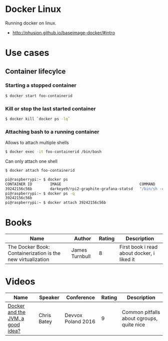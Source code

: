 Docker Linux
============

Running docker on linux.

* http://phusion.github.io/baseimage-docker/#intro

# Use cases

## Container lifecylce

### Starting a stopped container

```bash
$ docker start foo-containerid
```

### Kill or stop the last started container

```bash
$ docker kill `docker ps -lq`
```

### Attaching bash to a running container

Allows to attach multiple shells

```bash
$ docker exec -it foo-containerid /bin/bash
```

Can only attach one shell

```bash
$ docker attach foo-containerid
```

```bash
pi@raspberrypi:~ $ docker ps
CONTAINER ID        IMAGE                                   COMMAND                  CREATED             STATUS              PORTS                                                                                            NAMES
39242156c56b        darkeye9/rpi2-graphite-grafana-statsd   "/bin/sh -c 'supervis"   31 minutes ago      Up 31 minutes       0.0.0.0:2003->2003/tcp, 0.0.0.0:3000->3000/tcp, 0.0.0.0:8125->8125/tcp, 0.0.0.0:8125->8125/udp   stats
pi@raspberrypi:~ $ docker ps -q
39242156c56b
pi@raspberrypi:~ $ docker attach 39242156c56b
```

# Books

Name | Author | Rating | Description |
-----|--------|--------|-------------|
The Docker Book: Containerization is the new virtualization | James Turnbull | 8 | First book i read about docker, i liked it |

# Videos

Name | Speaker | Conference | Rating | Description |
-----|---------|------------|--------|-------------|
[Docker and the JVM, a good idea?] | Chris Batey | Devvox Poland 2016 | 9 | Common pitfalls about cgroups, quite nice |

[Docker and the JVM, a good idea?]: https://www.youtube.com/watch?v=Vt4G-pHXfs4